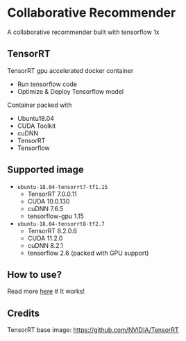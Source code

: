 # Collaborative Recommender
A collaborative recommender built with tensorflow 1x

## TensorRT
TensorRT gpu accelerated docker container
+ Run tensorflow code
+ Optimize & Deploy Tensorflow model

Container packed with
+ Ubuntu18.04
+ CUDA Toolkit
+ cuDNN
+ TensorRT
+ Tensorflow

## Supported image
+ `ubuntu-18.04-tensorrt7-tf1.15`
  + TensorRT 7.0.0.11
  + CUDA 10.0.130
  + cuDNN 7.6.5
  + tensorflow-gpu 1.15
+ `ubuntu-18.04-tensorrt8-tf2.7`
  + TensorRT 8.2.0.6
  + CUDA 11.2.0
  + cuDNN 8.2.1
  + tensorflow 2.6 (packed with GPU support)

## How to use?
Read more [here](./docker/README.md) # It works!

## Credits
TensorRT base image: https://github.com/NVIDIA/TensorRT